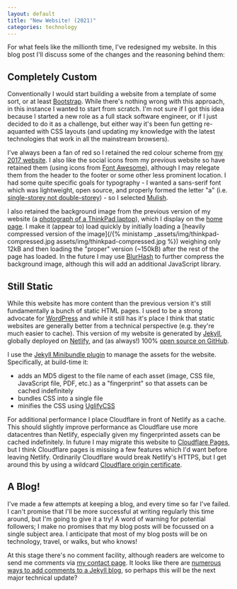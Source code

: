 ```yaml
---
layout: default
title: "New Website! (2021)"
categories: technology
---
```


For what feels like the millionth time, I've redesigned my website. In this blog post I'll discuss some of the changes and the reasoning behind them:

## Completely Custom

Conventionally I would start building a website from a template of some sort, or at least [Bootstrap](https://getbootstrap.com/). While there's nothing wrong with this approach, in this instance I wanted to start from scratch. I'm not sure if I got this idea because I started a new role as a full stack software engineer, or if I just decided to do it as a challenge, but either way it's been fun getting re-aquanted with CSS layouts (and updating my knowledge with the latest technologies that work in all the mainstream browsers).

I've always been a fan of red so I retained the red colour scheme from [my 2017 website](https://2017.beh.uk/). I also like the social icons from my previous website so have retained them (using icons from [Font Awesome](https://fontawesome.com/)), although I may relegate them from the header to the footer or some other less prominent location. I had some quite specific goals for typography - I wanted a sans-serif font which was lightweight, open source, and properly formed the letter "a" (i.e. [single-storey not double-storey](https://en.wikipedia.org/wiki/A#Typographic_variants)) - so I selected [Mulish](https://fonts.google.com/specimen/Mulish).

I also retained the background image from the previous version of my website (a [photograph of a ThinkPad laptop](https://pixabay.com/photos/laptop-keyboard-notebook-trackpoint-1864126/)), which I display on the [home page](/). I make it (appear to) load quickly by initially loading a [heavily compressed version of the image](/{% ministamp _assets/img/thinkpad-compressed.jpg assets/img/thinkpad-compressed.jpg %}) weighing only 12kB and then loading the "proper" version (~150kB) after the rest of the page has loaded. In the future I may use [BlurHash](https://blurha.sh/) to further compress the background image, although this will add an additional JavaScript library.

## Still Static

While this website has more content than the previous version it's still fundamentally a bunch of static HTML pages. I used to be a strong advocate for [WordPress](https://wordpress.org/) and while it still has it's place I think that static websites are generally better from a technical perspective (e.g. they're much easier to cache). This version of my website is generated by [Jekyll](https://jekyllrb.com/), globally deployed on [Netlify](https://www.netlify.com/), and (as always!) 100% [open source on GitHub](https://github.com/BenjaminEHowe/beh.uk).

I use the [Jekyll Minibundle plugin](https://github.com/tkareine/jekyll-minibundle) to manage the assets for the website. Specifically, at build-time it:
- adds an MD5 digest to the file name of each asset (image, CSS file, JavaScript file, PDF, etc.) as a "fingerprint" so that assets can be cached indefinitely
- bundles CSS into a single file
- minifies the CSS using [UglifyCSS](https://www.npmjs.com/package/uglifycss)

For additional performance I place Cloudflare in front of Netlify as a cache. This should slightly improve performance as Cloudflare use more datacentres than Netlify, especially given my fingerprinted assets can be cached indefinitely. In future I may migrate this website to [Cloudflare Pages](https://pages.cloudflare.com/), but I think Cloudflare pages is missing a few features which I'd want before leaving Netlify. Ordinarily Cloudflare would break Netlify's HTTPS, but I get around this by using a wildcard [Cloudflare origin certificate](https://developers.cloudflare.com/ssl/origin-configuration/origin-ca).

## A Blog!

I've made a few attempts at keeping a blog, and every time so far I've failed. I can't promise that I'll be more successful at writing regularly this time around, but I'm going to give it a try! A word of warning for potential followers; I make no promises that my blog posts will be focussed on a single subject area. I anticipate that most of my blog posts will be on technology, travel, or walks, but who knows!

At this stage there's no comment facility, although readers are welcome to send me comments via [my contact page](/contact). It looks like there are [numerous ways to add comments to a Jekyll blog](https://talk.jekyllrb.com/t/what-is-the-recommended-way-to-add-comment-sections-to-your-jekyll-blog/3330), so perhaps this will be the next major technical update?
